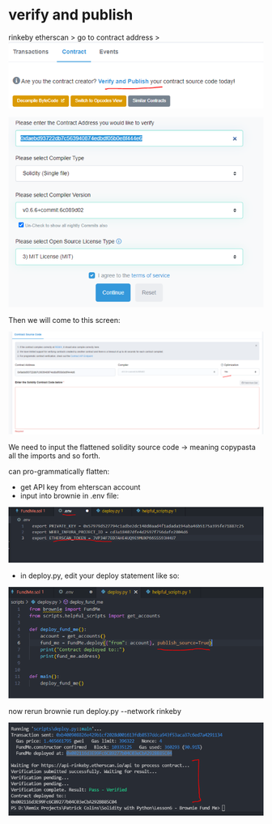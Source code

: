# verify and publish

rinkeby etherscan > go to contract address > ![](<../../../.gitbook/assets/image (329).png>)

![](<../../../.gitbook/assets/image (301).png>)

Then we will come to this screen:

![](<../../../.gitbook/assets/image (199).png>)

We need to input the flattened solidity source code -> meaning copypasta all the imports and so forth.

can pro-grammatically flatten:

* get API key from ehterscan account
* input into brownie in .env file:

![](<../../../.gitbook/assets/image (293).png>)

* in deploy.py, edit your deploy statement like so:

![](<../../../.gitbook/assets/image (68).png>)

now rerun brownie run deploy.py --network rinkeby

![](<../../../.gitbook/assets/image (327).png>)
